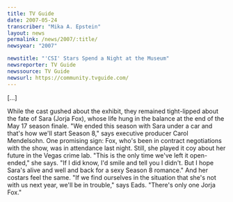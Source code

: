 ```yaml
---
title: TV Guide
date: 2007-05-24
transcriber: "Mika A. Epstein"
layout: news
permalink: /news/2007/:title/
newsyear: "2007"

newstitle: "'CSI' Stars Spend a Night at the Museum"
newsreporter: TV Guide
newssource: TV Guide
newsurl: https://community.tvguide.com/
---
```


[...]

While the cast gushed about the exhibit, they remained tight-lipped about the fate of Sara (Jorja Fox), whose life hung in the balance at the end of the May 17 season finale. "We ended this season with Sara under a car and that's how we'll start Season 8," says executive producer Carol Mendelsohn. One promising sign: Fox, who's been in contract negotiations with the show, was in attendance last night. Still, she played it coy about her future in the Vegas crime lab. "This is the only time we've left it open-ended," she says. "If I did know, I'd smile and tell you I didn't. But I hope Sara's alive and well and back for a sexy Season 8 romance." And her costars feel the same. "If we find ourselves in the situation that she's not with us next year, we'll be in trouble," says Eads. "There's only one Jorja Fox."
